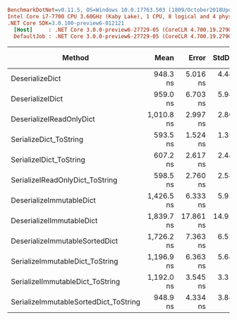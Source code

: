 ``` ini

BenchmarkDotNet=v0.11.5, OS=Windows 10.0.17763.503 (1809/October2018Update/Redstone5)
Intel Core i7-7700 CPU 3.60GHz (Kaby Lake), 1 CPU, 8 logical and 4 physical cores
.NET Core SDK=3.0.100-preview6-012121
  [Host]     : .NET Core 3.0.0-preview6-27729-05 (CoreCLR 4.700.19.27901, CoreFX 4.700.19.27903), 64bit RyuJIT
  DefaultJob : .NET Core 3.0.0-preview6-27729-05 (CoreCLR 4.700.19.27901, CoreFX 4.700.19.27903), 64bit RyuJIT


```
|                                Method |       Mean |     Error |    StdDev |  Gen 0 | Gen 1 | Gen 2 | Allocated |
|-------------------------------------- |-----------:|----------:|----------:|-------:|------:|------:|----------:|
|                       DeserializeDict |   948.3 ns |  5.016 ns |  4.447 ns | 0.7010 |     - |     - |   2.87 KB |
|                      DeserializeIDict |   959.0 ns |  6.703 ns |  5.942 ns | 0.7000 |     - |     - |   2.87 KB |
|              DeserializeIReadOnlyDict | 1,010.8 ns |  2.997 ns |  2.804 ns | 0.7172 |     - |     - |   2.94 KB |
|                SerializeDict_ToString |   593.5 ns |  1.524 ns |  1.351 ns | 0.3443 |     - |     - |   1.41 KB |
|               SerializeIDict_ToString |   607.2 ns |  2.617 ns |  2.448 ns | 0.3443 |     - |     - |   1.41 KB |
|       SerializeIReadOnlyDict_ToString |   598.5 ns |  2.760 ns |  2.581 ns | 0.3443 |     - |     - |   1.41 KB |
|              DeserializeImmutableDict | 1,426.5 ns |  6.333 ns |  5.924 ns | 0.7629 |     - |     - |   3.12 KB |
|             DeserializeIImmutableDict | 1,839.7 ns | 17.861 ns | 14.915 ns | 0.8793 |     - |     - |   3.59 KB |
|        DeserializeImmutableSortedDict | 1,726.2 ns |  7.363 ns |  6.527 ns | 0.8793 |     - |     - |   3.59 KB |
|       SerializeImmutableDict_ToString | 1,196.9 ns |  6.363 ns |  5.640 ns | 0.3967 |     - |     - |   1.63 KB |
|      SerializeIImmutableDict_ToString | 1,192.0 ns |  3.545 ns |  3.316 ns | 0.3967 |     - |     - |   1.63 KB |
| SerializeImmutableSortedDict_ToString |   948.9 ns |  4.334 ns |  3.842 ns | 0.3748 |     - |     - |   1.53 KB |
